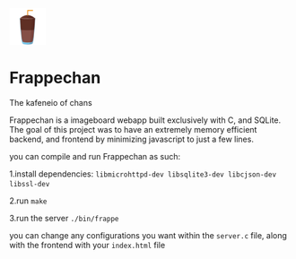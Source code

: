 <img src="https://github.com/xyresh/frappechan/blob/main/static/img/frappelogo.png" width=65px height=65px> 

# Frappechan 
 The kafeneio of chans

 

 Frappechan is a imageboard webapp built exclusively with C, and SQLite.
 The goal of this project was to have an extremely memory efficient backend, and frontend by minimizing javascript to just a few lines.

 you can compile and run Frappechan as such:  
 
 1.install dependencies: `libmicrohttpd-dev libsqlite3-dev libcjson-dev libssl-dev`  
 
 2.run `make`  
 
 3.run the server `./bin/frappe`  
 

 you can change any configurations you want within the `server.c` file, along with the frontend with your `index.html` file
